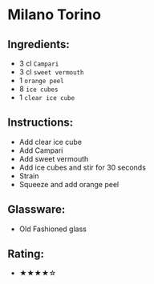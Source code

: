 # Milano Torino

## Ingredients:
- 3 cl `Campari`
- 3 cl `sweet vermouth`
- 1 `orange peel`
- 8 `ice cubes`
- 1 `clear ice cube`

## Instructions:
- Add clear ice cube
- Add Campari
- Add sweet vermouth
- Add ice cubes and stir for 30 seconds
- Strain
- Squeeze and add orange peel

## Glassware:
- Old Fashioned glass

## Rating:
- ★★★★☆